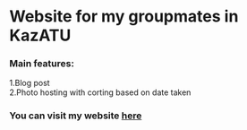 # Website for my groupmates in KazATU

### Main features:

  1.Blog post<br>
  2.Photo hosting with corting based on date taken

### You can visit my website [here](https://www.memoriesoffour.com)

